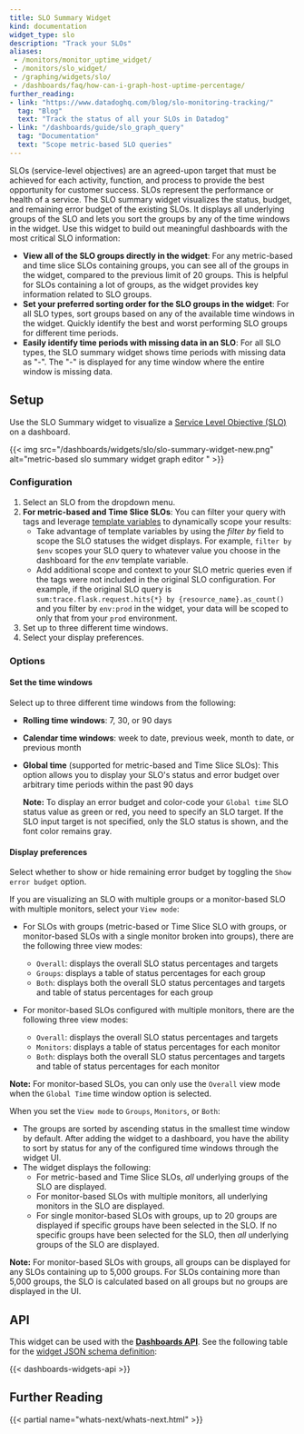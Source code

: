 ```yaml
---
title: SLO Summary Widget
kind: documentation
widget_type: slo
description: "Track your SLOs"
aliases:
 - /monitors/monitor_uptime_widget/
 - /monitors/slo_widget/
 - /graphing/widgets/slo/
 - /dashboards/faq/how-can-i-graph-host-uptime-percentage/
further_reading:
- link: "https://www.datadoghq.com/blog/slo-monitoring-tracking/"
  tag: "Blog"
  text: "Track the status of all your SLOs in Datadog"
- link: "/dashboards/guide/slo_graph_query"
  tag: "Documentation"
  text: "Scope metric-based SLO queries"
---
```


SLOs (service-level objectives) are an agreed-upon target that must be achieved for each activity, function, and process to provide the best opportunity for customer success. SLOs represent the performance or health of a service. The SLO summary widget visualizes the status, budget, and remaining error budget of the existing SLOs. It displays all underlying groups of the SLO and lets you sort the groups by any of the time windows in the widget. Use this widget to build out meaningful dashboards with the most critical SLO information:
- **View all of the SLO groups directly in the widget**: For any metric-based and time slice SLOs containing groups, you can see all of the groups in the widget, compared to the previous limit of 20 groups. This is helpful for SLOs containing a lot of groups, as the widget provides key information related to SLO groups.
- **Set your preferred sorting order for the SLO groups in the widget**: For all SLO types, sort groups based on any of the available time windows in the widget. Quickly identify the best and worst performing SLO groups for different time periods.
- **Easily identify time periods with missing data in an SLO**: For all SLO types, the SLO summary widget shows time periods with missing data as "-". The "-" is displayed for any time window where the entire window is missing data.

## Setup

Use the SLO Summary widget to visualize a [Service Level Objective (SLO)][1] on a dashboard.

{{< img src="/dashboards/widgets/slo/slo-summary-widget-new.png" alt="metric-based slo summary widget graph editor " >}}

### Configuration

1. Select an SLO from the dropdown menu. 
2. **For metric-based and Time Slice SLOs**: You can filter your query with tags and leverage [template variables][2] to dynamically scope your results:
    - Take advantage of template variables by using the *filter by* field to scope the SLO statuses the widget displays. For example, `filter by $env` scopes your SLO query to whatever value you choose in the dashboard for the *env* template variable.
    - Add additional scope and context to your SLO metric queries even if the tags were not included in the original SLO configuration. For example, if the original SLO query is `sum:trace.flask.request.hits{*} by {resource_name}.as_count()` and you filter by `env:prod` in the widget, your data will be scoped to only that from your `prod` environment.
3. Set up to three different time windows.
4. Select your display preferences.

### Options

#### Set the time windows

Select up to three different time windows from the following:
- **Rolling time windows**: 7, 30, or 90 days
- **Calendar time windows**: week to date, previous week, month to date, or previous month
- **Global time** (supported for metric-based and Time Slice SLOs): This option allows you to display your SLO's status and error budget over arbitrary time periods within the past 90 days
  
  **Note:** To display an error budget and color-code your `Global time` SLO status value as green or red, you need to specify an SLO target. If the SLO input target is not specified, only the SLO status is shown, and the font color remains gray.

#### Display preferences

Select whether to show or hide remaining error budget by toggling the `Show error budget` option. 

If you are visualizing an SLO with multiple groups or a monitor-based SLO with multiple monitors, select your `View mode`:

- For SLOs with groups (metric-based or Time Slice SLO with groups, or monitor-based SLOs with a single monitor broken into groups), there are the following three view modes:
  - `Overall`: displays the overall SLO status percentages and targets
  - `Groups`: displays a table of status percentages for each group
  - `Both`: displays both the overall SLO status percentages and targets and table of status percentages for each group

- For monitor-based SLOs configured with multiple monitors, there are the following three view modes:
  - `Overall`: displays the overall SLO status percentages and targets
  - `Monitors`: displays a table of status percentages for each monitor
  - `Both`: displays both the overall SLO status percentages and targets and table of status percentages for each monitor

**Note:** For monitor-based SLOs, you can only use the `Overall` view mode when the `Global Time` time window option is selected. 

When you set the `View mode` to `Groups`, `Monitors`, or `Both`:
- The groups are sorted by ascending status in the smallest time window by default. After adding the widget to a dashboard, you have the ability to sort by status for any of the configured time windows through the widget UI.
- The widget displays the following:
  + For metric-based and Time Slice SLOs, *all* underlying groups of the SLO are displayed. 
  + For monitor-based SLOs with multiple monitors, all underlying monitors in the SLO are displayed. 
  + For single monitor-based SLOs with groups, up to 20 groups are displayed if specific groups have been selected in the SLO. If no specific groups have been selected for the SLO, then *all* underlying groups of the SLO are displayed.
  
**Note:** For monitor-based SLOs with groups, all groups can be displayed for any SLOs containing up to 5,000 groups. For SLOs containing more than 5,000 groups, the SLO is calculated based on all groups but no groups are displayed in the UI.

## API

This widget can be used with the **[Dashboards API][3]**. See the following table for the [widget JSON schema definition][4]:

{{< dashboards-widgets-api >}}

## Further Reading

{{< partial name="whats-next/whats-next.html" >}}

[1]: /service_management/service_level_objectives/
[2]: /dashboards/template_variables/
[3]: /api/latest/dashboards/
[4]: /dashboards/graphing_json/widget_json/
